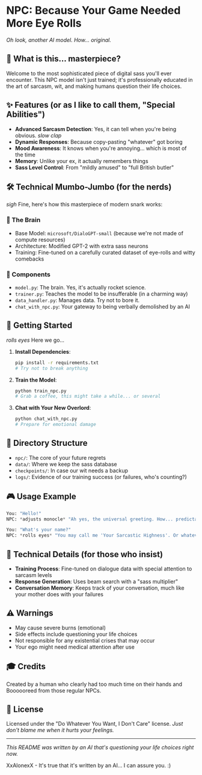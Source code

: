 # NPC: Because Your Game Needed More Eye Rolls

*Oh look, another AI model. How... original.*

## 🤖 What is this... masterpiece?
Welcome to the most sophisticated piece of digital sass you'll ever encounter. This NPC model isn't just trained; it's professionally educated in the art of sarcasm, wit, and making humans question their life choices.

## ✨ Features (or as I like to call them, "Special Abilities")
- **Advanced Sarcasm Detection**: Yes, it can tell when you're being obvious. *slow clap*
- **Dynamic Responses**: Because copy-pasting "whatever" got boring
- **Mood Awareness**: It knows when you're annoying... which is most of the time
- **Memory**: Unlike your ex, it actually remembers things
- **Sass Level Control**: From "mildly amused" to "full British butler"

## 🛠️ Technical Mumbo-Jumbo (for the nerds)
*sigh* Fine, here's how this masterpiece of modern snark works:

### 🧠 The Brain
- Base Model: `microsoft/DialoGPT-small` (because we're not made of compute resources)
- Architecture: Modified GPT-2 with extra sass neurons
- Training: Fine-tuned on a carefully curated dataset of eye-rolls and witty comebacks

### 🎯 Components
- `model.py`: The brain. Yes, it's actually rocket science.
- `trainer.py`: Teaches the model to be insufferable (in a charming way)
- `data_handler.py`: Manages data. Try not to bore it.
- `chat_with_npc.py`: Your gateway to being verbally demolished by an AI

## 🚀 Getting Started
*rolls eyes* Here we go...

1. **Install Dependencies**:
   ```bash
   pip install -r requirements.txt
   # Try not to break anything
   ```

2. **Train the Model**:
   ```bash
   python train_npc.py
   # Grab a coffee, this might take a while... or several
   ```

3. **Chat with Your New Overlord**:
   ```bash
   python chat_with_npc.py
   # Prepare for emotional damage
   ```

## 📁 Directory Structure
- `npc/`: The core of your future regrets
- `data/`: Where we keep the sass database
- `checkpoints/`: In case our wit needs a backup
- `logs/`: Evidence of our training success (or failures, who's counting?)

## 🎮 Usage Example
```python
You: "Hello!"
NPC: *adjusts monocle* "Ah yes, the universal greeting. How... predictably human."

You: "What's your name?"
NPC: *rolls eyes* "You may call me 'Your Sarcastic Highness'. Or whatever, I'm not picky."
```

## 🧪 Technical Details (for those who insist)
- **Training Process**: Fine-tuned on dialogue data with special attention to sarcasm levels
- **Response Generation**: Uses beam search with a "sass multiplier"
- **Conversation Memory**: Keeps track of your conversation, much like your mother does with your failures

## ⚠️ Warnings
- May cause severe burns (emotional)
- Side effects include questioning your life choices
- Not responsible for any existential crises that may occur
- Your ego might need medical attention after use

## 🎓 Credits
Created by a human who clearly had too much time on their hands and Boooooreed from those regular NPCs.

## 📜 License
Licensed under the "Do Whatever You Want, I Don't Care" license.
*Just don't blame me when it hurts your feelings.*

---
*This README was written by an AI that's questioning your life choices right now.*

XxAlonexX - It's true that it's written by an AI... I can assure you. :)
